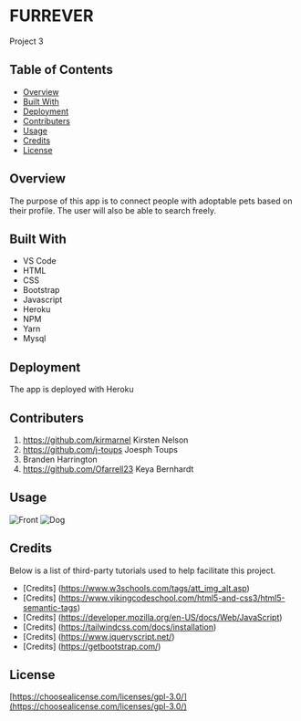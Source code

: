 # FURREVER
Project 3

## Table of Contents

* [Overview](#overview)
* [Built With](#builtwith)
* [Deployment](#deployment)
* [Contributers](#contributers)
* [Usage](#usage)
* [Credits](#credits)
* [License](#license)

## Overview
The purpose of this app is to connect people with adoptable pets based on their profile. The user will also be able to search freely.

## Built With
* VS Code
* HTML
* CSS
* Bootstrap
* Javascript
* Heroku
* NPM
* Yarn
* Mysql

## Deployment
The app is deployed with Heroku

## Contributers
1. https://github.com/kirmarnel Kirsten Nelson
2. https://github.com/j-toups Joesph Toups
3. Branden Harrington
4. https://github.com/Ofarrell23 Keya Bernhardt

## Usage 

![Front](public/images/front.png)
![Dog](public/images/dogpage.png)

## Credits

Below is a list of third-party tutorials used to help facilitate this project. 
* [Credits] (https://www.w3schools.com/tags/att_img_alt.asp)
* [Credits] (https://www.vikingcodeschool.com/html5-and-css3/html5-semantic-tags)
* [Credits] (https://developer.mozilla.org/en-US/docs/Web/JavaScript)
* [Credits] (https://tailwindcss.com/docs/installation)
* [Credits] (https://www.jqueryscript.net/)
* [Credits] (https://getbootstrap.com/)

## License

[https://choosealicense.com/licenses/gpl-3.0/](https://choosealicense.com/licenses/gpl-3.0/) 

